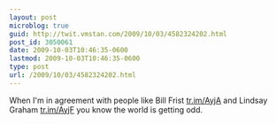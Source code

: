 ```yaml
---
layout: post
microblog: true
guid: http://twit.vmstan.com/2009/10/03/4582324202.html
post_id: 3050061
date: 2009-10-03T10:46:35-0600
lastmod: 2009-10-03T10:46:35-0600
type: post
url: /2009/10/03/4582324202.html
---
```

When I'm in agreement with people like Bill Frist [tr.im/AyjA](http://tr.im/AyjA) and Lindsay Graham [tr.im/AyjF](http://tr.im/AyjF) you know the world is getting odd.
